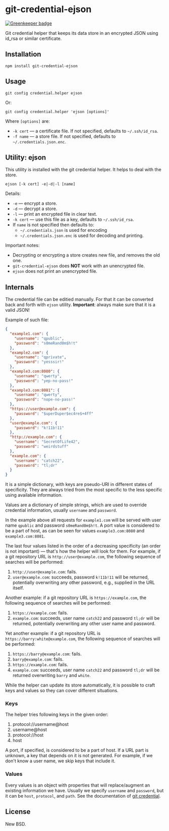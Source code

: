 # git-credential-ejson

[![Greenkeeper badge](https://badges.greenkeeper.io/uhop/git-credential-ejson.svg)](https://greenkeeper.io/)

Git credential helper that keeps its data store in an encrypted JSON using id_rsa or similar certificate.

## Installation

```
npm install git-credential-ejson
```

## Usage

```
git config credential.helper ejson
```

Or:

```
git config credential.helper 'ejson [options]'
```

Where `[options]` are:

* `-k cert` &mdash; a certificate file. If not specified, defaults to `~/.ssh/id_rsa`.
* `-f name` &mdash; a store file. If not specified, defaults to `~/.credentials.json.enc`.

## Utility: ejson

This utility is installed with the git credential helper. It helps to deal with the store.

```
ejson [-k cert] -e|-d|-l [name]
```

Details:

* `-e` &mdash; encrypt a store.
* `-d` &mdash; decrypt a store.
* `-l` &mdash; print an encrypted file in clear text.
* `-k cert` &mdash; use this file as a key, defaults to `~/.ssh/id_rsa`.
* If `name` is not specified then defaults to:
  * `~/.credentials.json` is used for encoding
  * `~/.credentials.json.enc` is used for decoding and printing.

Important notes:

* Decrypting or encrypting a store creates new file, and removes the old one.
* `git-credential-ejson` does **NOT** work with an unencrypted file.
* `ejson` does not print an unencrypted file.

## Internals

The credential file can be editied manually. For that it can be converted back and forth with `ejson` utility. **Important**: always make sure that it is a valid JSON!

Example of such file:

```json
{
  "example1.com": {
    "username": "qpublic",
    "password": "s0meRand0m$h!t"
  },
  "example2.com": {
    "username": "qprivate",
    "password": "yesssir!"
  },
  "example3.com:8080": {
    "username": "qwerty",
    "password": "yep-no-pass!"
  },
  "example3.com:8081": {
    "username": "qwerty",
    "password": "nope-no-pass!"
  },
  "https://user@example.com": {
    "password": "$uperDuper$ec4re$+4ff"
  },
  "user@example.com": {
    "password": "k!11b!11"
  },
  "http://example.com": {
    "username": "SecretOfLife42",
    "password": "weirdstuff"
  },
  "example.com": {
    "username": "catch22",
    "password": "tl;dr"
  }
}
```

It is a simple dictionary, with keys are pseudo-URI in different states of specificity. They are always tried from the most specific to the less specific using available information.

Values are a dictionary of simple strings, which are used to override credential information, usually `username` and `password`.

In the example above all requests for `example1.com` will be served with user name `qpublic` and password `s0meRand0m$h!t`. A port value is considered to be a part of host, as can be seen for values `example3.com:8080` and `example3.com:8081`.

The last four values listed in the order of a decreasing specificity (an order is not important) &mdash; that's how the helper will look for them. For example, if a git repository URL is `http://user@example.com`, the following sequence of searches will be performed:

1. `http://user@example.com`: fails.
2. `user@example.com`: succeeds, password `k!11b!11` will be returned, potentially overwriting any other password, e.g., supplied in the URL itself.

Another example: if a git repository URL is `https://example.com`, the following sequence of searches will be performed:

1. `https://example.com`: fails.
2. `example.com`: succeeds, user name `catch22` and password `tl;dr` will be returned, potentially overwriting any other user name and password.

Yet another example: if a git repository URL is `https://barry:white@example.com`, the following sequence of searches will be performed:

1. `https://barry@example.com`: fails.
2. `barry@example.com`: fails.
3. `https://example.com`: fails.
4. `example.com`: succeeds, user name `catch22` and password `tl;dr` will be returned overwriting `barry` and `white`.

While the helper can update its store automatically, it is possible to craft keys and values so they can cover different situations.

### Keys

The helper tries following keys in the given order:

1. protocol://username@host
2. username@host
3. protocol://host
4. host

A port, if specified, is considered to be a part of host. If a URL part is unknown, a key that depends on it is not generated. For example, if we don't know a user name, we skip keys that include it.

### Values

Every values is an object with properties that will replace/augment an existing information we have. Usually we specify `username` and `password`, but it can be `host`, `protocol`, and `path`. See the documentation of [git credential](https://www.kernel.org/pub/software/scm/git/docs/git-credential.html).

## License

New BSD.
